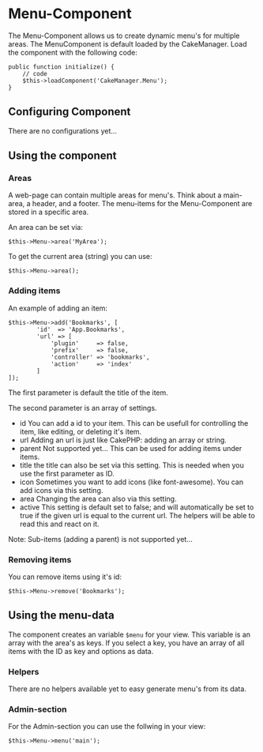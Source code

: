 Menu-Component
==============

The Menu-Component allows us to create dynamic menu's for multiple areas.
The MenuComponent is default loaded by the CakeManager. Load the component with the following code:

    public function initialize() {
        // code
        $this->loadComponent('CakeManager.Menu');
    }
Configuring Component
---------------------

There are no configurations yet...

Using the component
-------------------

### Areas
A web-page can contain multiple areas for menu's. Think about a main-area, a header, and a footer.
The menu-items for the Menu-Component are stored in a specific area.

An area can be set via: 

    $this->Menu->area('MyArea');

To get the current area (string) you can use:

    $this->Menu->area();

    
### Adding items
An example of adding an item:

    $this->Menu->add('Bookmarks', [
            'id'  => 'App.Bookmarks',
            'url' => [
                'plugin'     => false,
                'prefix'     => false,
                'controller' => 'bookmarks',
                'action'     => 'index'
            ]
    ]);

The first parameter is default the title of the item.

The second parameter is an array of settings. 
- id    You can add a id to your item. This can be usefull for controlling the item, like editing, or deleting it's item.
- url   Adding an url is just like CakePHP: adding an array or string.
- parent    Not supported yet... This can be used for adding items under items.
- title     the title can also be set via this setting. This is needed when you use the first parameter as ID.
- icon      Sometimes you want to add icons (like font-awesome). You can add icons via this setting.
- area      Changing the area can also via this setting.
- active    This setting is default set to false; and will automatically be set to true if the given url is equal to the current url. The helpers will be able to read this and react on it.

Note: Sub-items (adding a parent) is not supported yet...

### Removing items
You can remove items using it's id:

    $this->Menu->remove('Bookmarks');


Using the menu-data
-------------------

The component creates an variable `$menu` for your view. This variable is an array with the area's as keys.
If you select a key, you have an array of all items with the ID as key and options as data.

### Helpers
There are no helpers available yet to easy generate menu's from its data.

### Admin-section
For the Admin-section you can use the follwing in your view: 
    
    $this->Menu->menu('main');

    

